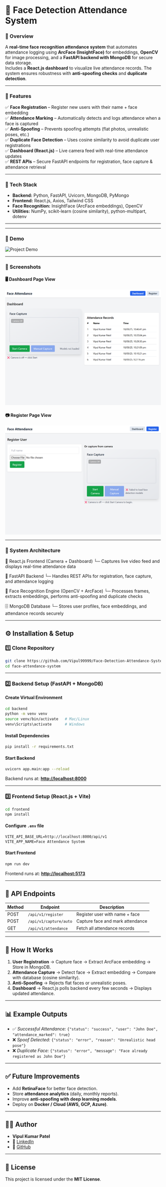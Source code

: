 # 📌 Face Detection Attendance System

### 🔹 Overview
A **real-time face recognition attendance system** that automates attendance logging using **ArcFace (InsightFace)** for embeddings, **OpenCV** for image processing, and a **FastAPI backend with MongoDB** for secure data storage.  
Includes a **React.js dashboard** to visualize live attendance records. The system ensures robustness with **anti-spoofing checks** and **duplicate detection**.

---

### 🔹 Features
✅ **Face Registration** – Register new users with their name + face embedding  
✅ **Attendance Marking** – Automatically detects and logs attendance when a face is captured  
✅ **Anti-Spoofing** – Prevents spoofing attempts (flat photos, unrealistic poses, etc.)  
✅ **Duplicate Face Detection** – Uses cosine similarity to avoid duplicate user registrations  
✅ **Dashboard (React.js)** – Live camera feed with real-time attendance updates  
✅ **REST APIs** – Secure FastAPI endpoints for registration, face capture & attendance retrieval  

---

### 🔹 Tech Stack
- **Backend:** Python, FastAPI, Uvicorn, MongoDB, PyMongo  
- **Frontend:** React.js, Axios, Tailwind CSS  
- **Face Recognition:** InsightFace (ArcFace embeddings), OpenCV  
- **Utilities:** NumPy, scikit-learn (cosine similarity), python-multipart, dotenv  

---

---

### 🔹 Demo

![Project Demo](./public/Face_Project.gif)

---

### 🔹 Screenshots

#### 🖥️ Dashboard Page View  
![Dashboard Page Screenshot](./public/Dashboard_Page.png)

#### 📷 Register Page View  
![Register Page Screenshot](./public/Register_Page.png)

---

### 🔹 System Architecture

📸 React.js Frontend (Camera + Dashboard)
    └─ Captures live video feed and displays real-time attendance data

🔗 FastAPI Backend
    └─ Handles REST APIs for registration, face capture, and attendance logging

🧠 Face Recognition Engine (OpenCV + ArcFace)
    └─ Processes frames, extracts embeddings, performs anti-spoofing and duplicate checks

🗄️ MongoDB Database
    └─ Stores user profiles, face embeddings, and attendance records securely
 
---

## ⚙️ Installation & Setup

### 1️⃣ Clone Repository
```bash
git clone https://github.com/Vipul99999/Face-Detection-Attendance-System.git
cd face-attendance-system
```

---

### 2️⃣ Backend Setup (FastAPI + MongoDB)

#### Create Virtual Environment
```bash
cd backend
python -m venv venv
source venv/bin/activate   # Mac/Linux
venv\Scripts\activate      # Windows
```

#### Install Dependencies
```bash
pip install -r requirements.txt
```

#### Start Backend
```bash
uvicorn app.main:app --reload
```

Backend runs at: **[http://localhost:8000](http://localhost:8000)**

---

### 3️⃣ Frontend Setup (React.js + Vite)
```bash
cd frontend
npm install
```

#### Configure `.env` file
```env
VITE_API_BASE_URL=http://localhost:8000/api/v1
VITE_APP_NAME=Face Attendance System
```

#### Start Frontend
```bash
npm run dev
```

Frontend runs at: **[http://localhost:5173](http://localhost:5173)**

---

## 📌 API Endpoints

| Method | Endpoint               | Description                      |
| ------ | ---------------------- | -------------------------------- |
| POST   | `/api/v1/register`     | Register user with name + face   |
| POST   | `/api/v1/capture/auto` | Capture face and mark attendance |
| GET    | `/api/v1/attendance`   | Fetch all attendance records     |

---

## 🧠 How It Works

1. **User Registration** → Capture face → Extract ArcFace embedding → Store in MongoDB.  
2. **Attendance Capture** → Detect face → Extract embedding → Compare with database (cosine similarity).  
3. **Anti-Spoofing** → Rejects flat faces or unrealistic poses.  
4. **Dashboard** → React.js polls backend every few seconds → Displays updated attendance.

---

## 📊 Example Outputs

* ✅ *Successful Attendance:* `{"status": "success", "user": "John Doe", "attendance_marked": true}`  
* ❌ *Spoof Detected:* `{"status": "error", "reason": "Unrealistic head pose"}`  
* ❌ *Duplicate Face:* `{"status": "error", "message": "Face already registered as John Doe"}`

---

## ✅ Future Improvements

* Add **RetinaFace** for better face detection.  
* Store **attendance analytics** (daily, monthly reports).  
* Improve **anti-spoofing with deep learning models**.  
* Deploy on **Docker / Cloud (AWS, GCP, Azure)**.

---

## 👨‍💻 Author

* **Vipul Kumar Patel**  
* 💼 [LinkedIn](https://linkedin.com/in/vipul-kumar-patel-90b1242b1)  
* 📂 [GitHub](https://github.com/Vipul99999)

---

## 📜 License

This project is licensed under the **MIT License**.
```

